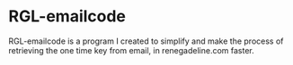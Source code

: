 # RGL-emailcode
RGL-emailcode is a program I created to simplify and make the process of retrieving the one time key from email, in renegadeline.com faster.

